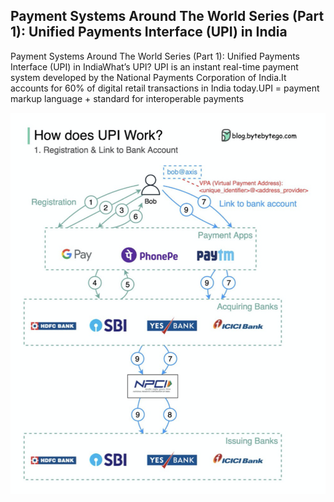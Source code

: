 ## Payment Systems Around The World Series (Part 1): Unified Payments Interface (UPI) in India
Payment Systems Around The World Series (Part 1): Unified Payments Interface (UPI) in IndiaWhat’s UPI? UPI is an instant real-time payment system developed by the National Payments Corporation of India.It accounts for 60% of digital retail transactions in India today.UPI = payment markup language + standard for interoperable payments<p>
  <img src="../images/how-does-upi-work.png"  style="width: 600px" />
</p>